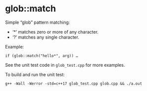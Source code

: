 # glob::match
Simple “glob” pattern matching:

* ‘*’ matches zero or more of any character.
* ‘?’ matches any single character.

Example:

    if (glob::match("hello*", arg)) …

See the unit test code in `glob_test.cpp` for more examples.

To build and run the unit test:

    g++ -Wall -Werror -std=c++17 glob_test.cpp glob.cpp && ./a.out
